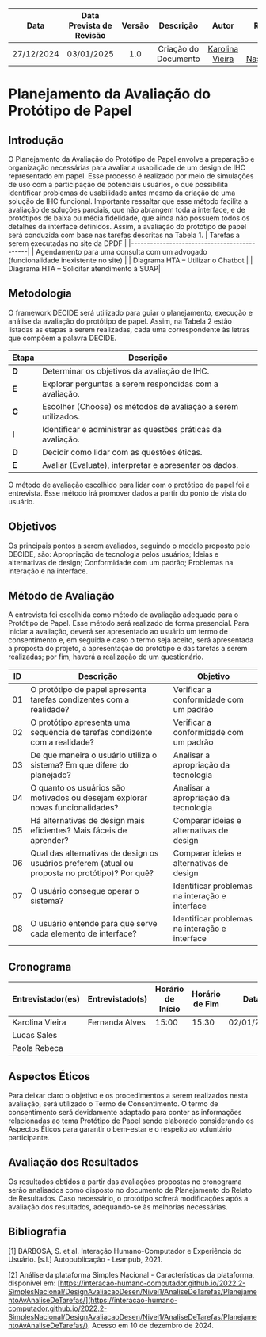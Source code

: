 |    **Data**    | **Data Prevista de Revisão** | **Versão** |        **Descrição**        |                 **Autor**                 |                **Revisor**                 |
|:--------------:|:---------------------------:|:----------:|:---------------------------:|:-----------------------------------------:|:------------------------------------------:|
|  27/12/2024    |        03/01/2025          |    1.0     |     Criação do Documento     | [Karolina Vieira](https://github.com/Karolina91) |  [Paola Nascimento](https://github.com/paolaalim) |

# Planejamento da Avaliação do Protótipo de Papel

## Introdução
O Planejamento da Avaliação do Protótipo de Papel envolve a preparação e organização necessárias para avaliar a usabilidade de um design de IHC representado em papel. Esse processo é realizado por meio de simulações de uso com a participação de potenciais usuários, o que possibilita identificar problemas de usabilidade antes mesmo da criação de uma solução de IHC funcional. Importante ressaltar que esse método facilita a avaliação de soluções parciais, que não abrangem toda a interface, e de protótipos de baixa ou média fidelidade, que ainda não possuem todos os detalhes da interface definidos.
Assim, a avaliação do protótipo de papel será conduzida com base nas tarefas descritas na Tabela 1.
| Tarefas a serem executadas no site da DPDF |
|---------------------------------------------|
| Agendamento para uma consulta com um advogado (funcionalidade inexistente no site) |
| Diagrama HTA – Utilizar o Chatbot          |
| Diagrama HTA – Solicitar atendimento à SUAP|

## Metodologia
O framework DECIDE será utilizado para guiar o planejamento, execução e análise da avaliação do protótipo de papel. Assim, na Tabela 2 estão listadas as etapas a serem realizadas, cada uma correspondente às letras que compõem a palavra DECIDE.

| **Etapa** | **Descrição**                                                                 |
|-----------|-------------------------------------------------------------------------------|
| **D**     | Determinar os objetivos da avaliação de IHC.                                 |
| **E**     | Explorar perguntas a serem respondidas com a avaliação.                      |
| **C**     | Escolher (Choose) os métodos de avaliação a serem utilizados.               |
| **I**     | Identificar e administrar as questões práticas da avaliação.                 |
| **D**     | Decidir como lidar com as questões éticas.                                   |
| **E**     | Avaliar (Evaluate), interpretar e apresentar os dados.                      |

O método de avaliação escolhido para lidar com o protótipo de papel foi a entrevista. Esse método irá promover dados a partir do ponto de vista do usuário.

## Objetivos
Os principais pontos a serem avaliados, seguindo o modelo proposto pelo DECIDE, são:
Apropriação de tecnologia pelos usuários;
Ideias e alternativas de design;
Conformidade com um padrão;
Problemas na interação e na interface.

## Método de Avaliação
A entrevista foi escolhida como método de avaliação adequado para o Protótipo de Papel. Esse método será realizado de forma presencial. Para iniciar a avaliação, deverá ser apresentado ao usuário um termo de consentimento e, em seguida e caso o termo seja aceito, será apresentada a proposta do projeto, a apresentação do protótipo e das tarefas a serem realizadas; por fim, haverá a realização de um questionário. 

| ID  | Descrição                                                                                      | Objetivo                               |
|-----|------------------------------------------------------------------------------------------------|---------------------------------------|
| 01  | O protótipo de papel apresenta tarefas condizentes com a realidade?                            | Verificar a conformidade com um padrão |
| 02  | O protótipo apresenta uma sequência de tarefas condizente com a realidade?                     | Verificar a conformidade com um padrão |
| 03  | De que maneira o usuário utiliza o sistema? Em que difere do planejado?                        | Analisar a apropriação da tecnologia   |
| 04  | O quanto os usuários são motivados ou desejam explorar novas funcionalidades?                  | Analisar a apropriação da tecnologia   |
| 05  | Há alternativas de design mais eficientes? Mais fáceis de aprender?                           | Comparar ideias e alternativas de design |
| 06  | Qual das alternativas de design os usuários preferem (atual ou proposta no protótipo)? Por quê?| Comparar ideias e alternativas de design |
| 07  | O usuário consegue operar o sistema?                                                          | Identificar problemas na interação e interface |
| 08  | O usuário entende para que serve cada elemento de interface?                                  | Identificar problemas na interação e interface |

## Cronograma

| **Entrevistador(es)** | **Entrevistado(s)** | **Horário de Início** | **Horário de Fim** | **Data**       |
|------------------------|---------------------|-----------------------|--------------------|----------------|
| Karolina Vieira        | Fernanda Alves     | 15:00                | 15:30             | 02/01/2024     |
| Lucas Sales            |                     |                       |                    |                |
| Paola Rebeca           |                     |                       |                    |                |

## Aspectos Éticos
Para deixar claro o objetivo e os procedimentos a serem realizados nesta avaliação, será utilizado o Termo de Consentimento. O termo de consentimento será devidamente adaptado para conter as informações relacionadas ao tema Protótipo de Papel sendo elaborado considerando os Aspectos Éticos para garantir o bem-estar e o respeito ao voluntário participante.

## Avaliação dos Resultados
Os resultados obtidos a partir das avaliações propostas no cronograma serão analisados como disposto no documento de Planejamento do Relato de Resultados. Caso necessário, o protótipo sofrerá modificações após a avaliação dos resultados, adequando-se às melhorias necessárias.


## Bibliografia
[1] BARBOSA, S. et al. Interação Humano-Computador e Experiência do Usuário. [s.l.] Autopublicação - Leanpub, 2021.

[2] Análise da plataforma Simples Nacional - Características da plataforma, disponível em: [https://interacao-humano-computador.github.io/2022.2-SimplesNacional/DesignAvaliacaoDesen/Nivel1/AnaliseDeTarefas/PlanejamentoAvAnaliseDeTarefas/](https://interacao-humano-computador.github.io/2022.2-SimplesNacional/DesignAvaliacaoDesen/Nivel1/AnaliseDeTarefas/PlanejamentoAvAnaliseDeTarefas/). Acesso em 10 de dezembro de 2024.









